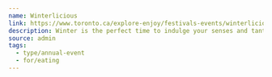 ```yaml
---
name: Winterlicious
link: https://www.toronto.ca/explore-enjoy/festivals-events/winterlicious/
description: Winter is the perfect time to indulge your senses and tantalize your taste buds. Get together with friends and family to savour each moment and every delectable bite of a three-course prix fixe menu at more than 200 Toronto restaurants.
source: admin
tags:
  - type/annual-event
  - for/eating
---
```

